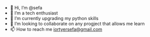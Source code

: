- 👋 Hi, I’m @sefa
- 👀 I’m a tech enthusiast
- 🌱 I’m currently upgrading my python skills 
- 💞️ I’m looking to collaborate on any progject that allows me learn 
- 📫 How to reach me iortyersefa@gmail.com

<!---
sefann/sefann is a ✨ special ✨ repository because its `README.md` (this file) appears on your GitHub profile.
You can click the Preview link to take a look at your changes.
--->
